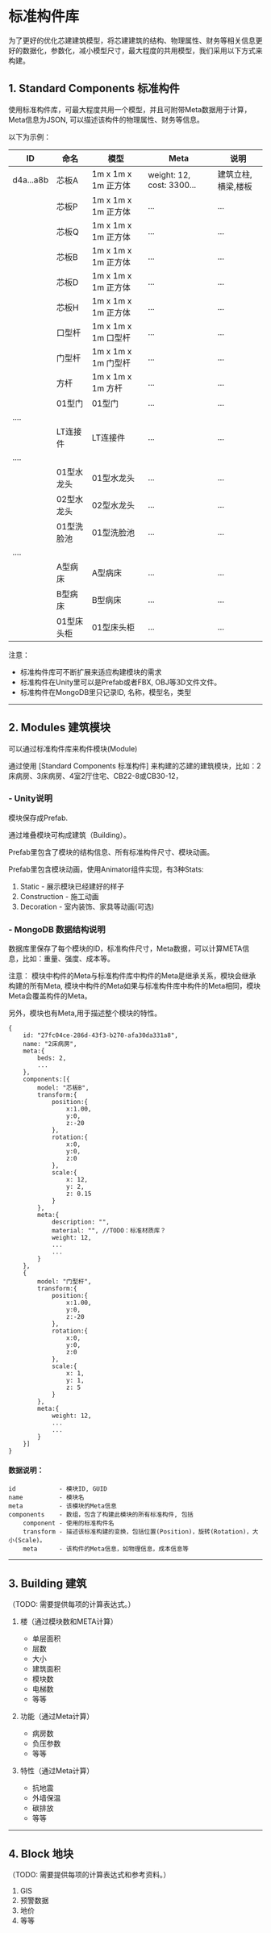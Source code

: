 # 标准构件库

为了更好的优化芯建建筑模型，将芯建建筑的结构、物理属性、财务等相关信息更好的数据化，参数化，减小模型尺寸，最大程度的共用模型，我们采用以下方式来构建。

## 1. Standard Components 标准构件

使用标准构件库，可最大程度共用一个模型，并且可附带Meta数据用于计算，Meta信息为JSON, 可以描述该构件的物理属性、财务等信息。

以下为示例：

|ID|命名|模型|Meta|说明
|-|-|-|-|-|
| d4a...a8b | 芯板A | 1m x 1m x 1m 正方体 | weight: 12, cost: 3300... |建筑立柱,横梁,楼板
|   | 芯板P | 1m x 1m x 1m 正方体 | ... | ... |
|   | 芯板Q | 1m x 1m x 1m 正方体 | ... | ... |
|   | 芯板B | 1m x 1m x 1m 正方体 | ... | ... |
|   | 芯板D | 1m x 1m x 1m 正方体 | ... | ... |
|   | 芯板H | 1m x 1m x 1m 正方体 | ... | ... |
|   | 口型杆 | 1m x 1m x 1m 口型杆 | ... | ... |
|   | 门型杆 | 1m x 1m x 1m 门型杆 | ... | ... |
|   | 方杆 | 1m x 1m x 1m 方杆 | ... | ... |
|   | 01型门 | 01型门 | ... | ... |
|....||||
|   | LT连接件 | LT连接件 | ... | ... |
|....||||
|   | 01型水龙头 | 01型水龙头 | ... | ... |
|   | 02型水龙头 | 02型水龙头 | ... | ... |
|   | 01型洗脸池 | 01型洗脸池 | ... | ... |
|....|||
|   | A型病床 | A型病床 | ... | ... |
|   | B型病床 | B型病床 | ... | ... |
|   | 01型床头柜| 01型床头柜 | ... | ... |

注意：

* 标准构件库可不断扩展来适应构建模块的需求
* 标准构件在Unity里可以是Prefab或者FBX, OBJ等3D文件文件。
* 标准构件在MongoDB里只记录ID, 名称，模型名，类型

---

## 2. Modules 建筑模块

可以通过标准构件库来构件模块(Module)

通过使用 [Standard Components 标准构件] 来构建的芯建的建筑模块，比如：2床病房、3床病房、4室2厅住宅、CB22-8或CB30-12，

### - Unity说明
模块保存成Prefab.

通过堆叠模块可构成建筑（Building）。

Prefab里包含了模块的结构信息、所有标准构件尺寸、模块动画。

Prefab里包含模块动画，使用Animator组件实现，有3种Stats:

1.  Static - 展示模块已经建好的样子
2.  Construction - 施工动画
3.  Decoration - 室内装饰、家具等动画(可选)

### - MongoDB 数据结构说明

数据库里保存了每个模块的ID，标准构件尺寸，Meta数据，可以计算META信息，比如：重量、强度、成本等。

注意：
模块中构件的Meta与标准构件库中构件的Meta是继承关系，模块会继承构建的所有Meta, 模块中构件的Meta如果与标准构件库中构件的Meta相同，模块Meta会覆盖构件的Meta。

另外，模块也有Meta,用于描述整个模块的特性。

```
{
    id: "27fc04ce-286d-43f3-b270-afa30da331a8",
    name: "2床病房",
    meta:{
        beds: 2,
        ...
    },
    components:[{
        model: "芯板B",
        transform:{ 
            position:{
                x:1.00,
                y:0,
                z:-20
            },
            rotation:{
                x:0,
                y:0,
                z:0
            },
            scale:{
                x: 12,
                y: 2,
                z: 0.15
            }
        },
        meta:{
            description: "",
            material: "", //TODO：标准材质库？
            weight: 12,
            ...
            ...
        }
    },
    {
        model: "门型杆",
        transform:{ 
            position:{
                x:1.00,
                y:0,
                z:-20
            },
            rotation:{
                x:0,
                y:0,
                z:0
            },
            scale:{
                x: 1,
                y: 1,
                z: 5
            }
        },
        meta:{
            weight: 12,
            ...
            ...
        }
    }]
}
```

#### 数据说明：
```
id            - 模块ID, GUID
name          - 模块名
meta          - 该模块的Meta信息
components    - 数组，包含了构建此模块的所有标准构件, 包括
    component - 使用的标准构件名
    transform - 描述该标准构建的变换，包括位置(Position)，旋转(Rotation)，大小(Scale)。
    meta      - 该构件的Meta信息，如物理信息，成本信息等
```

---

## 3. Building 建筑

（TODO: 需要提供每项的计算表达式。）

1. 楼（通过模块数和META计算）
    * 单层面积
    * 层数
    * 大小
    * 建筑面积
    * 模块数
    * 电梯数
    * 等等

2. 功能（通过Meta计算）
    * 病房数
    * 负压参数
    * 等等

3. 特性（通过Meta计算）
    * 抗地震
    * 外墙保温
    * 碳排放
    * 等等

---

## 4. Block 地块

（TODO: 需要提供每项的计算表达式和参考资料。）

1. GIS
2. 预警数据
3. 地价
4. 等等
